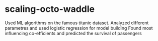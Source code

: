# scaling-octo-waddle
Used ML algorithms on the famous titanic dataset.
Analyzed different parametres and used logistic regression for model building
Found most influencing co-efficients and predicted the survival of passengers
